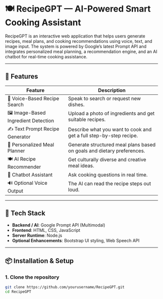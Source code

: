 # 🍽️ RecipeGPT — AI-Powered Smart Cooking Assistant

RecipeGPT is an interactive web application that helps users generate recipes, meal plans, and cooking recommendations using voice, text, and image input. The system is powered by Google’s latest Prompt API and integrates personalized meal planning, a recommendation engine, and an AI chatbot for real-time cooking assistance.

---

## 🌟 Features

| Feature | Description |
|--------|-------------|
| 🎤 Voice-Based Recipe Search | Speak to search or request new dishes. |
| 🖼️ Image-Based Ingredient Detection | Upload a photo of ingredients and get suitable recipes. |
| ✍️ Text Prompt Recipe Generator | Describe what you want to cook and get a full step-by-step recipe. |
| 🍱 Personalized Meal Planner | Generate structured meal plans based on goals and dietary preferences. |
| 🍽️ AI Recipe Recommender | Get culturally diverse and creative meal ideas. |
| 🤖 Chatbot Assistant | Ask cooking questions in real time. |
| 🔊 Optional Voice Output | The AI can read the recipe steps out loud. |

---

## 🧠 Tech Stack

- **Backend / AI**: Google Prompt API (Multimodal)
- **Frontend**: HTML, CSS, JavaScript
- **Server Runtime**: Node.js
- **Optional Enhancements**: Bootstrap UI styling, Web Speech API

---

## 📦 Installation & Setup

### 1. Clone the repository
```bash
git clone https://github.com/yourusername/RecipeGPT.git
cd RecipeGPT
